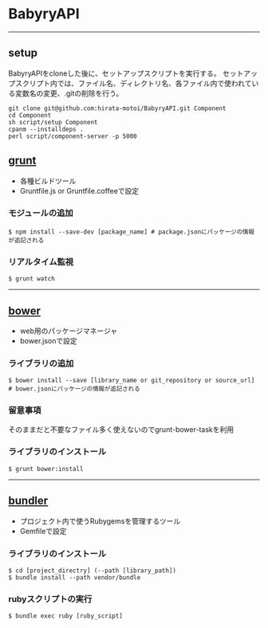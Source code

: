 # BabyryAPI

---
## setup

BabyryAPIをcloneした後に、セットアップスクリプトを実行する。
セットアップスクリプト内では、ファイル名、ディレクトリ名、各ファイル内で使われている変数名の変更、.gitの削除を行う。

```
git clone git@github.com:hirata-motoi/BabyryAPI.git Component
cd Component
sh script/setup Component
cpanm --installdeps .
perl script/component-server -p 5000
```

## [grunt](http://gruntjs.com/)

- 各種ビルドツール
- Gruntfile.js or Gruntfile.coffeeで設定

### モジュールの追加

    $ npm install --save-dev [package_name] # package.jsonにパッケージの情報が追記される

### リアルタイム監視

    $ grunt watch

---

## [bower](http://bower.io/)

- web用のパッケージマネージャ
- bower.jsonで設定

### ライブラリの追加

    $ bower install --save [library_name or git_repository or source_url] # bower.jsonにパッケージの情報が追記される

### 留意事項

そのままだと不要なファイル多く使えないのでgrunt-bower-taskを利用

### ライブラリのインストール

    $ grunt bower:install

---

## [bundler](http://bundler.io/)

- プロジェクト内で使うRubygemsを管理するツール
- Gemfileで設定

### ライブラリのインストール

    $ cd [project_directry] (--path [library_path])
    $ bundle install --path vendor/bundle

### rubyスクリプトの実行

    $ bundle exec ruby [ruby_script]


